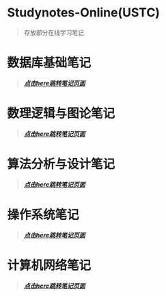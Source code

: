 # Studynotes-Online(USTC)
> 存放部分在线学习笔记

# 数据库基础笔记
> ***[点击here跳转笔记页面](https://forget-eve.github.io/Database-Basics/#/)***

# 数理逻辑与图论笔记
> ***[点击here跳转笔记页面](https://forget-eve.github.io/Mathematics-logic-graph-theory/#/)***

# 算法分析与设计笔记
> ***[点击here跳转笔记页面](https://forget-eve.github.io/Algorithm-design-analysis/#/)***

# 操作系统笔记
> ***[点击here跳转笔记页面](https://forget-eve.github.io/OS/#/)***

# 计算机网络笔记
> ***[点击here跳转笔记页面](https://forget-eve.github.io/Computer-Network/#/)***
